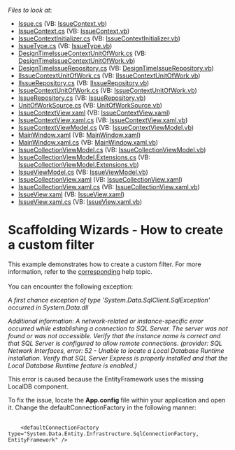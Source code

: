<!-- default file list -->
*Files to look at*:

* [Issue.cs](./CS/Scaffolding.CustomFilter/Data/Issue.cs) (VB: [IssueContext.vb](./VB/Scaffolding.CustomFilter/Data/IssueContext.vb))
* [IssueContext.cs](./CS/Scaffolding.CustomFilter/Data/IssueContext.cs) (VB: [IssueContext.vb](./VB/Scaffolding.CustomFilter/Data/IssueContext.vb))
* [IssueContextInitializer.cs](./CS/Scaffolding.CustomFilter/Data/IssueContextInitializer.cs) (VB: [IssueContextInitializer.vb](./VB/Scaffolding.CustomFilter/Data/IssueContextInitializer.vb))
* [IssueType.cs](./CS/Scaffolding.CustomFilter/Data/IssueType.cs) (VB: [IssueType.vb](./VB/Scaffolding.CustomFilter/Data/IssueType.vb))
* [DesignTimeIssueContextUnitOfWork.cs](./CS/Scaffolding.CustomFilter/IssueContextDataModel/DesignTime/DesignTimeIssueContextUnitOfWork.cs) (VB: [DesignTimeIssueContextUnitOfWork.vb](./VB/Scaffolding.CustomFilter/IssueContextDataModel/DesignTime/DesignTimeIssueContextUnitOfWork.vb))
* [DesignTimeIssueRepository.cs](./CS/Scaffolding.CustomFilter/IssueContextDataModel/DesignTime/DesignTimeIssueRepository.cs) (VB: [DesignTimeIssueRepository.vb](./VB/Scaffolding.CustomFilter/IssueContextDataModel/DesignTime/DesignTimeIssueRepository.vb))
* [IIssueContextUnitOfWork.cs](./CS/Scaffolding.CustomFilter/IssueContextDataModel/Model/IIssueContextUnitOfWork.cs) (VB: [IIssueContextUnitOfWork.vb](./VB/Scaffolding.CustomFilter/IssueContextDataModel/Model/IIssueContextUnitOfWork.vb))
* [IIssueRepository.cs](./CS/Scaffolding.CustomFilter/IssueContextDataModel/Model/IIssueRepository.cs) (VB: [IIssueRepository.vb](./VB/Scaffolding.CustomFilter/IssueContextDataModel/Model/IIssueRepository.vb))
* [IssueContextUnitOfWork.cs](./CS/Scaffolding.CustomFilter/IssueContextDataModel/Runtime/IssueContextUnitOfWork.cs) (VB: [IssueContextUnitOfWork.vb](./VB/Scaffolding.CustomFilter/IssueContextDataModel/Runtime/IssueContextUnitOfWork.vb))
* [IssueRepository.cs](./CS/Scaffolding.CustomFilter/IssueContextDataModel/Runtime/IssueRepository.cs) (VB: [IssueRepository.vb](./VB/Scaffolding.CustomFilter/IssueContextDataModel/Runtime/IssueRepository.vb))
* [UnitOfWorkSource.cs](./CS/Scaffolding.CustomFilter/IssueContextDataModel/UnitOfWorkSource.cs) (VB: [UnitOfWorkSource.vb](./VB/Scaffolding.CustomFilter/IssueContextDataModel/UnitOfWorkSource.vb))
* [IssueContextView.xaml](./CS/Scaffolding.CustomFilter/IssueContextView.xaml) (VB: [IssueContextView.xaml](./VB/Scaffolding.CustomFilter/IssueContextView.xaml))
* [IssueContextView.xaml.cs](./CS/Scaffolding.CustomFilter/IssueContextView.xaml.cs) (VB: [IssueContextView.xaml.vb](./VB/Scaffolding.CustomFilter/IssueContextView.xaml.vb))
* [IssueContextViewModel.cs](./CS/Scaffolding.CustomFilter/IssueContextViewModel.cs) (VB: [IssueContextViewModel.vb](./VB/Scaffolding.CustomFilter/IssueContextViewModel.vb))
* [MainWindow.xaml](./CS/Scaffolding.CustomFilter/MainWindow.xaml) (VB: [MainWindow.xaml](./VB/Scaffolding.CustomFilter/MainWindow.xaml))
* [MainWindow.xaml.cs](./CS/Scaffolding.CustomFilter/MainWindow.xaml.cs) (VB: [MainWindow.xaml.vb](./VB/Scaffolding.CustomFilter/MainWindow.xaml.vb))
* [IssueCollectionViewModel.cs](./CS/Scaffolding.CustomFilter/ViewModels/IssueCollectionViewModel.cs) (VB: [IssueCollectionViewModel.vb](./VB/Scaffolding.CustomFilter/ViewModels/IssueCollectionViewModel.vb))
* [IssueCollectionViewModel.Extensions.cs](./CS/Scaffolding.CustomFilter/ViewModels/IssueCollectionViewModel.Extensions.cs) (VB: [IssueCollectionViewModel.Extensions.vb](./VB/Scaffolding.CustomFilter/ViewModels/IssueCollectionViewModel.Extensions.vb))
* [IssueViewModel.cs](./CS/Scaffolding.CustomFilter/ViewModels/IssueViewModel.cs) (VB: [IssueViewModel.vb](./VB/Scaffolding.CustomFilter/ViewModels/IssueViewModel.vb))
* [IssueCollectionView.xaml](./CS/Scaffolding.CustomFilter/Views/IssueCollectionView.xaml) (VB: [IssueCollectionView.xaml](./VB/Scaffolding.CustomFilter/Views/IssueCollectionView.xaml))
* [IssueCollectionView.xaml.cs](./CS/Scaffolding.CustomFilter/Views/IssueCollectionView.xaml.cs) (VB: [IssueCollectionView.xaml.vb](./VB/Scaffolding.CustomFilter/Views/IssueCollectionView.xaml.vb))
* [IssueView.xaml](./CS/Scaffolding.CustomFilter/Views/IssueView.xaml) (VB: [IssueView.xaml](./VB/Scaffolding.CustomFilter/Views/IssueView.xaml))
* [IssueView.xaml.cs](./CS/Scaffolding.CustomFilter/Views/IssueView.xaml.cs) (VB: [IssueView.xaml.vb](./VB/Scaffolding.CustomFilter/Views/IssueView.xaml.vb))
<!-- default file list end -->
# Scaffolding Wizards - How to create a custom filter


<p>This example demonstrates how to create a custom filter. For more information, refer to the <a href="https://documentation.devexpress.com/#WPF/CustomDocument17152">corresponding</a> help topic.<br /><br />You can encounter the following exception:</p>
<p><em>A first chance exception of type 'System.Data.SqlClient.SqlException' occurred in System.Data.dll</em></p>
<p><em>Additional information: A network-related or instance-specific error occurred while establishing a connection to SQL Server. The server was not found or was not accessible. Verify that the instance name is correct and that SQL Server is configured to allow remote connections. (provider: SQL Network Interfaces, error: 52 - Unable to locate a Local Database Runtime installation. Verify that SQL Server Express is properly installed and that the Local Database Runtime feature is enabled.)</em></p>
<p>This error is caused because the EntityFramework uses the missing LocalDB component.</p>
<p>To fix the issue, locate the <strong>App.config</strong> file within your application and open it. Change the defaultConnectionFactory in the following manner:<br /><br /></p>


```xaml
    <defaultConnectionFactory type="System.Data.Entity.Infrastructure.SqlConnectionFactory, EntityFramework" /> 

```



<br/>


